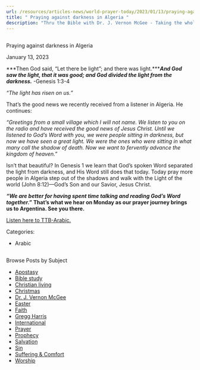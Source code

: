 ```yaml
---
url: /resources/articles-news/world-prayer-today/2023/01/13/praying-against-darkness-in-algeria
title: " Praying against darkness in Algeria "
description: "Thru the Bible with Dr. J. Vernon McGee - Taking the whole Word to the whole world"
---
```







## 
 Praying against darkness in Algeria


January 13, 2023
![]()




***Then God said, “Let there be light”; and there was light.******And God saw the light, that it was good; and God divided the light from the darkness.*** -Genesis 1:3-4

*“The light has risen on us.”*

That’s the good news we recently received from a listener in Algeria. He continues:

*“Greetings from a small village which I will not name. We listen to you on the radio and have received the good news of Jesus Christ. Until we listened to God’s Word with you, we were people sitting in darkness, but now we have seen a great light. We were the ones who were sitting in what many call the shadow of death. Now we want to fervently advance the kingdom of heaven.”*

Isn’t that beautiful? In Genesis 1 we learn that God’s spoken Word separated the light from darkness, and His Word still does that today. Today pray more people in Algeria step out of the shadows and walk with the Light of the world (John 8:12)—God’s Son and our Savior, Jesus Christ.

***“We are better for having spent time talking and reading God’s Word together.”*** **That’s what we hear on Monday as our prayer journey brings us to Argentina. See you there.**

[Listen here to TTB-Arabic.](https://ttb.twr.org/home/day,0416/language,ARB)



Categories: 


* Arabic









## 
 Browse Posts by Subject


* [Apostasy](/resources/articles-news/-in-tags/tags/Apostasy)
* [Bible study](/resources/articles-news/-in-tags/tags/Bible-study)
* [Christian living](/resources/articles-news/-in-tags/tags/Christian-living)
* [Christmas](/resources/articles-news/-in-tags/tags/Christmas)
* [Dr. J. Vernon McGee](/resources/articles-news/-in-tags/tags/Dr-J-Vernon-McGee)
* [Easter](/resources/articles-news/-in-tags/tags/easter)
* [Faith](/resources/articles-news/-in-tags/tags/Faith)
* [Gregg Harris](/resources/articles-news/-in-tags/tags/Gregg-Harris)
* [International](/resources/articles-news/-in-tags/tags/International)
* [Prayer](/resources/articles-news/-in-tags/tags/prayer)
* [Prophecy](/resources/articles-news/-in-tags/tags/Prophecy)
* [Salvation](/resources/articles-news/-in-tags/tags/Salvation)
* [Sin](/resources/articles-news/-in-tags/tags/sin)
* [Suffering & Comfort](/resources/articles-news/-in-tags/tags/Suffering-Comfort)
* [Worship](/resources/articles-news/-in-tags/tags/worship)






